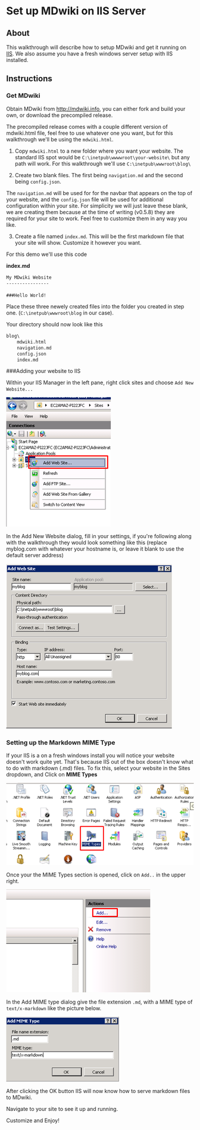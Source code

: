Set up MDwiki on IIS Server
===================

About
------

This walkthrough will describe how to setup MDwiki and get it running on [IIS](http://iis.com).  We also assume you have a fresh windows server setup with IIS installed.

Instructions
-------------

### Get MDwiki

Obtain MDwiki from http://mdwiki.info, you can either fork and build your own, or download the precompiled release.

The precompiled release comes with a couple different version of mdwiki.html file, feel free to use whatever one you want, but for this walkthrough we'll be using the ``mdwiki.html``.

 1. Copy ``mdwiki.html`` to a new folder where you want your website.  The standard IIS spot would be ``C:\inetpub\wwwwroot\your-website\`` but any path will work.  For this walkthrough we'll use ``C:\inetpub\wwwroot\blog\``

 2. Create two blank files.  The first being ``navigation.md`` and the second being ``config.json``.

  The ``navigation.md`` will be used for for the navbar that appears on the top of your website, and the ``config.json`` file will be used for additional configuration within your site.  For simplicity we will just leave these blank, we are creating them because at the time of writing (v0.5.8) they are required for your site to work.  Feel free to customize them in any way you like.

 3. Create a file named ``index.md``.  This will be the first markdown file that your site will show.  Customize it however you want.

For this demo we'll use this code

**index.md**

```
My MDwiki Website
----------------

###Hello World!
```

Place these three newely created files into the folder you created in step one. (``C:\inetpub\wwwroot\blog`` in our case).

Your directory should now look like this

    blog\
        mdwiki.html
        navigation.md
        config.json
        index.md

###Adding your website to IIS

Within your IIS Manager in the left pane, right click sites and choose ``Add New Website...``

![Add New Website...](./images/add-new-website.png)

In the Add New Website dialog, fill in your settings, if you're following along with the walkthrough they would look something like this (replace myblog.com with whatever your hostname is, or leave it blank to use the default server address)

![Add New Website Dialog](images/add-new-website-dialog.png)

### Setting up the Markdown MIME Type

If your IIS is a on a fresh windows install you will notice your website doesn't work quite yet.  That's because IIS out of the box doesn't know what to do with markdown (.md) files.  To fix this, select your website in the Sites dropdown, and Click on **MIME Types**

![MIME Types](images/mime-types.png)

Once your the MIME Types section is opened, click on ``Add..`` in the upper right.

![MIME Types](images/add-mime-type.png)

In the Add MIME type dialog give the file extension ``.md``, with a MIME type of ``text/x-markdown`` like the picture below.

![MIME Type Dialog](images/mime-type-dialog.png)

After clicking the OK button IIS will now know how to serve markdown files to MDwiki. 

Navigate to your site to see it up and running.

Customize and Enjoy!
